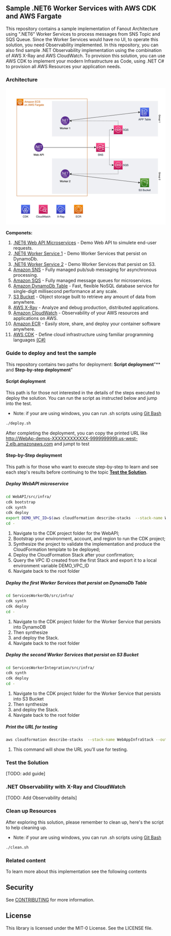 ## Sample .NET6 Worker Services with AWS CDK and AWS Fargate

This repository contains a sample implementation of Fanout Architecture using ".NET6" Worker Services to process messages from SNS Topic and SQS Queue. Since the Worker Services would have no UI, to operate this solution, you need Observability implemented. In this repository, you can also find sample .NET Observability implementation using the combination of AWS X-Ray and AWS CloudWatch. To provision this solution, you can use AWS CDK to implement your modern Infrastructure as Code, using .NET C# to provision all AWS Resources your application needs.

### Architecture

![TODO: add Image here](./.github/docs/imgs/CDK-Architecture-ECS-Fargate.jpg)

**Componets:**

1. [.NET6 Web API Microservices](./WebAPI/README.md) - Demo Web API to simulete end-user requests.
1. [.NET6 Worker Service 1](./ServicesWorkerDb/README.md) - Demo Worker Services that persist on DynamoDb.
1. [.NET6 Worker Service 2](./ServicesWorkerIntegration/README.md) - Demo Worker Services that persist on S3.
1. [Amazon SNS](https://aws.amazon.com/sns/) - Fully managed pub/sub messaging for asynchronous processing.
1. [Amazon SQS](https://aws.amazon.com/sqs/) - Fully managed message queues for microservices.
1. [Amazon DynamoDb Table](https://docs.aws.amazon.com/amazondynamodb/latest/developerguide/Introduction.html) -  Fast, flexible NoSQL database service for single-digit millisecond performance at any scale.
1. [S3 Bucket](https://aws.amazon.com/s3/) - Object storage built to retrieve any amount of data from anywhere.
1. [AWS X-Ray](https://aws.amazon.com/xray/) - Analyze and debug production, distributed applications.
1. [Amazon CloudWatch](https://aws.amazon.com/cloudwatch/) -  Observability of your AWS resources and applications on AWS.
1. [Amazon ECR](https://aws.amazon.com/ecr/) - Easily store, share, and deploy your container software anywhere.
1. [AWS CDK](https://aws.amazon.com/cdk/) - 
Define cloud infrastructure using familiar programming languages [(C#)](./WebAPI/src/infra/README.md)

### Guide to deploy and test the sample

This repository contains two paths for deployment: **Script deployment**"** and **Step-by-step deployment**"

#### **Script deployment**

This path is for those not interested in the details of the steps executed to deploy the solution. You can run the script as instructed below and jump into the test.

- Note: if your are using windows, you can run .sh scripts using [Git Bash](https://git-scm.com/downloads) 

```bash
./deploy.sh
```

After completing the deployment, you can copy the printed URL like http://WebAp-demos-XXXXXXXXXXXX-9999999999.us-west-2.elb.amazonaws.com and jumpt to test

#### **Step-by-Step deployment**

This path is for those who want to execute step-by-step to learn and see each step's results before continuing to the topic [**Test the Solution**](#test-the-solution). 

##### Deploy WebAPI microservice

```bash
cd WebAPI/src/infra/ 
cdk bootstrap 
cdk synth 
cdk deploy
export DEMO_VPC_ID=$(aws cloudformation describe-stacks  --stack-name WebAppInfraStack --output text --query 'Stacks[0].Outputs[?OutputKey==`DemoVpcId`].OutputValue  | [0]') 
cd -
```
1.	Navigate to the CDK project folder for the WebAPI; 
2.	Bootstrap your environment, account, and region to run the CDK project; 
3.	Synthesize the project to validate the implementation and produce the CloudFormation template to be deployed; 
4.	Deploy the CloudFormation Stack after your confirmation;
5.  Query the VPC ID created from the first Stack and export it to a local environment variable DEMO_VPC_ID 
6.   Navigate back to the root folder 

##### Deploy the first Worker Services that persist on DynamoDb Table

```bash
cd ServicesWorkerDb/src/infra/ 
cdk synth
cdk deploy
cd -
```
1.  Navigate to the CDK project folder for the Worker Service that persists into DynamoDB 
2.  Then synthesize 
3.  and deploy the Stack.
4.  Navigate back to the root folder 

##### Deploy the second Worker Services that persist on S3 Bucket
```bash
cd ServicesWorkerIntegration/src/infra/
cdk synth
cdk deploy
cd -
```
1.  Navigate to the CDK project folder for the Worker Service that persists into S3 Bucket 
2.  Then synthesize 
3.  and deploy the Stack.
4.  Navigate back to the root folder 

##### Print the URL for testing
```bash
aws cloudformation describe-stacks  --stack-name WebAppInfraStack --output text --query 'Stacks[0].Outputs[?contains(OutputKey,`demoserviceServiceURL`)].OutputValue  | [0]'
```
1. This command will show the URL you'll use for testing. 


### Test the Solution
[TODO: add guide]
### .NET Observability with X-Ray and CloudWatch

[TODO: Add Observability details]

### Clean up Resources
After exploring this solution, please remember to clean up, here's the script to help cleaning up.

- Note: if your are using windows, you can run .sh scripts using [Git Bash](https://git-scm.com/downloads) 
```bash
./clean.sh
```
### Related content

To learn more about this implementation see the following contents

## Security

See [CONTRIBUTING](CONTRIBUTING.md#security-issue-notifications) for more information.

## License

This library is licensed under the MIT-0 License. See the LICENSE file.

